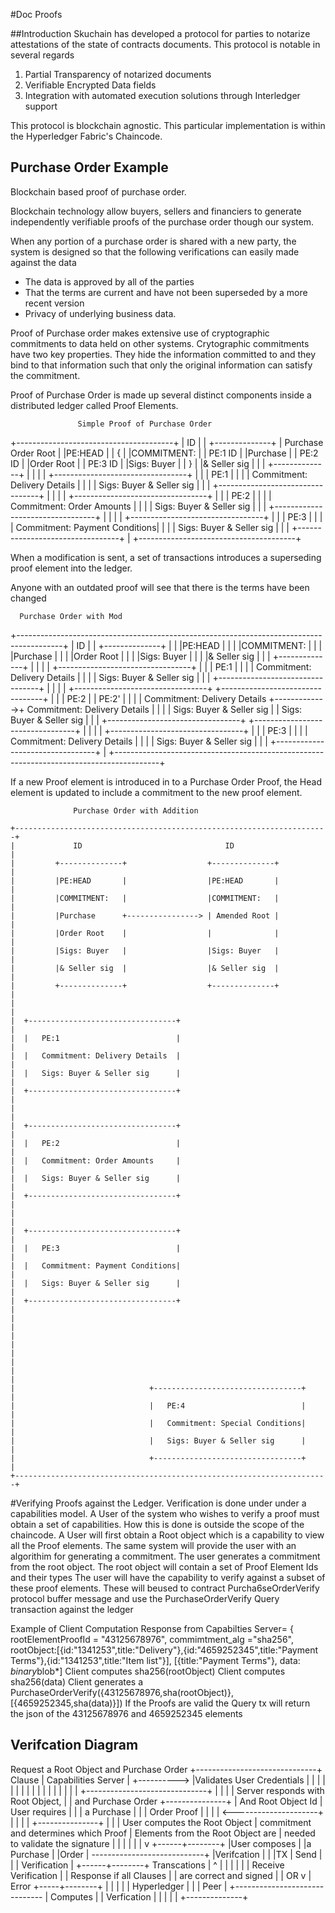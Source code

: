 #Doc Proofs

##Introduction
Skuchain has developed a protocol for parties to notarize attestations of the state of contracts documents.
This protocol is notable in several regards

1. Partial Transparency of notarized documents
2. Verifiable Encrypted Data fields
3. Integration with automated execution solutions through Interledger support

This protocol is blockchain agnostic. This particular implementation is within the Hyperledger Fabric's Chaincode.

## Purchase Order Example

 Blockchain based proof of purchase order.

 Blockchain technology allow buyers, sellers and financiers to generate independently verifiable proofs of the purchase order though our system.

 When any portion of a purchase order is shared with a new party, the system is designed so that the following verifications can easily made against the data

  - The data is approved by all of the parties
  - That the terms are current and have not been superseded by a more recent version
  - Privacy of underlying business data.


 Proof of Purchase order makes extensive use of cryptographic commitments to data held on other systems. Crytographic commitments have two key properties. They hide the information committed to and they bind to that information such that only the original information can satisfy the commitment.

 Proof of Purchase Order is made up several distinct components inside a distributed ledger
 called Proof Elements.



                   Simple Proof of Purchase Order

 +---------------------------------------+
 |             ID                        |
 |         +--------------+              |    Purchase Order Root
 |         |PE:HEAD       |              |    {
 |         |COMMITMENT:   |              |      PE:1 ID
 |         |Purchase      |              |      PE:2 ID
 |         |Order Root    |              |      PE:3 ID
 |         |Sigs: Buyer   |              |    }
 |         |& Seller sig  |              |
 |         +--------------+              |
 |                                       |
 |  +---------------------------------+  |
 |  |   PE:1                          |  |
 |  |   Commitment: Delivery Details  |  |
 |  |   Sigs: Buyer & Seller sig      |  |
 |  +---------------------------------+  |
 |                                       |
 |  +---------------------------------+  |
 |  |   PE:2                          |  |
 |  |   Commitment: Order Amounts     |  |
 |  |   Sigs: Buyer & Seller sig      |  |
 |  +---------------------------------+  |
 |                                       |
 |  +---------------------------------+  |
 |  |   PE:3                          |  |
 |  |   Commitment: Payment Conditions|  |
 |  |   Sigs: Buyer & Seller sig      |  |
 |  +---------------------------------+  |
 +---------------------------------------+



 When a modification is sent, a set of transactions introduces a superseding proof
 element into the ledger.

 Anyone with an outdated proof will see that there is the terms have been changed



      Purchase Order with Mod

 +-----------------------------------------------------------------------------------------+
 |             ID                                                                          |
 |         +--------------+                                                                |
 |         |PE:HEAD       |                                                                |
 |         |COMMITMENT:   |                                                                |
 |         |Purchase      |                                                                |
 |         |Order Root    |                                                                |
 |         |Sigs: Buyer   |                                                                |
 |         |& Seller sig  |                                                                |
 |         +--------------+                                                                |
 |                                                                                         |
 |  +---------------------------------+                                                    |
 |  |   PE:1                          |                                                    |
 |  |   Commitment: Delivery Details  |                                                    |
 |  |   Sigs: Buyer & Seller sig      |                                                    |
 |  +---------------------------------+                                                    |
 |                                                                                         |
 |  +---------------------------------+              +---------------------------------+   |
 |  |   PE:2                          |              |   PE:2'                         |   |
 |  |   Commitment: Delivery Details  +------------->+   Commitment: Delivery Details  |   |
 |  |   Sigs: Buyer & Seller sig      |              |   Sigs: Buyer & Seller sig      |   |
 |  +---------------------------------+              +---------------------------------+   |
 |                                                                                         |
 |  +---------------------------------+                                                    |
 |  |   PE:3                          |                                                    |
 |  |   Commitment: Delivery Details  |                                                    |
 |  |   Sigs: Buyer & Seller sig      |                                                    |
 |  +---------------------------------+                                                    |
 +-----------------------------------------------------------------------------------------+



 If a new Proof element is introduced in to a Purchase Order Proof, the Head element is updated to include a commitment to the new proof element.



                  Purchase Order with Addition

    +----------------------------------------------------------------------+
    |             ID                                ID                     |
    |         +--------------+                  +--------------+           |
    |         |PE:HEAD       |                  |PE:HEAD       |           |
    |         |COMMITMENT:   |                  |COMMITMENT:   |           |
    |         |Purchase      +----------------> | Amended Root |           |
    |         |Order Root    |                  |              |           |
    |         |Sigs: Buyer   |                  |Sigs: Buyer   |           |
    |         |& Seller sig  |                  |& Seller sig  |           |
    |         +--------------+                  +--------------+           |
    |                                                                      |
    |  +---------------------------------+                                 |
    |  |   PE:1                          |                                 |
    |  |   Commitment: Delivery Details  |                                 |
    |  |   Sigs: Buyer & Seller sig      |                                 |
    |  +---------------------------------+                                 |
    |                                                                      |
    |  +---------------------------------+                                 |
    |  |   PE:2                          |                                 |
    |  |   Commitment: Order Amounts     |                                 |
    |  |   Sigs: Buyer & Seller sig      |                                 |
    |  +---------------------------------+                                 |
    |                                                                      |
    |  +---------------------------------+                                 |
    |  |   PE:3                          |                                 |
    |  |   Commitment: Payment Conditions|                                 |
    |  |   Sigs: Buyer & Seller sig      |                                 |
    |  +---------------------------------+                                 |
    |                                                                      |
    |                                                                      |
    |                                                                      |
    |                                                                      |
    |                              +---------------------------------+     |
    |                              |   PE:4                          |     |
    |                              |   Commitment: Special Conditions|     |
    |                              |   Sigs: Buyer & Seller sig      |     |
    |                              +---------------------------------+     |
    +----------------------------------------------------------------------+


 #Verifying Proofs against the Ledger.
 Verification is done under under a capabilities model.
 A User of the system who wishes to verify a proof must obtain a set of capabilities.
 How this is done is outside the scope of the chaincode.
 A User will first obtain a Root object which is a capability to view all the
 Proof elements. The same system will provide the user with an algorithim for
 generating a commitment. The user generates a commitment from the root object.
 The root object will contain a set of Proof Element Ids and their types
 The user will have the capability to verify against a subset of these proof elements.
 These will beused to contract Purcha6seOrderVerify protocol buffer message and use the PurchaseOrderVerify
 Query transaction against the ledger

 Example of Client Computation
 Response from Capabilties Server= { rootElementProofId = "43125678976", commimtment_alg ="sha256", rootObject:[{id:"1341253",title:"Delivery"},{id:"4659252345",title:"Payment Terms"},{id:"1341253",title:"Item list"}], [{title:"Payment Terms"}, data: *binary*blob*]
 Client computes sha256(rootObject)
 Client computes sha256(data)
 Client generates a PurchaseOrderVerify({43125678976,sha(rootObject)},[{4659252345,sha(data)}])
 If the Proofs are valid the Query tx will return the json of the 43125678976 and 4659252345 elements
 ## Verifcation Diagram


 Request a Root Object
   and Purchase Order
                           +------------------------------+
   Clause                   |       Capabilities Server    |
              +---------->  |Validates User Credentials    |
              |             |                              |
              |             |                              |
              |             |                              |
              |             |                              |
              |             |                              |
              |             +------------------------------+
              |                           |
              |                           | Server responds with Root Object,
              |                           | and Purchase Order
  +---------------+                       | And Root Object Id
  | User requires |                       |
  | a Purchase    |                       |
  | Order Proof   |                       |
  |               | <---------------------+
  |               |
  |               |
  +---------------+
         |
         |
         |  User computes the Root Object
         |  commitment and determines which Proof
         |  Elements from the Root Object are
         |  needed to validate the signature
         |
         |
         |
         |
         |
         |
         v
  +------+--------+
  |User composes  |
  |a Purchase     |
  |Order          |  ----------------------------+
  |Verifcation    |                              |
  |TX             |             Send             |
  |               |             Verification     |
  +------+--------+             Transcations     |
         ^                                       |
         |                                       |
         |                                       |
         | Receive Verification                  |
         | Response if all Clauses               |
         | are correct and signed                |
         | OR                                    v
         | Error                           +-----+--------+
         |                                 |              |
         |                                 | Hyperledger  |
         |                                 | Peer         |
         +------------------------------   | Computes     |
                                           | Verfication  |
                                           |              |
                                           |              |
                                           +--------------+
